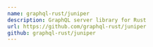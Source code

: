 ```yaml
---
name: graphql-rust/juniper
description: GraphQL server library for Rust
url: https://github.com/graphql-rust/juniper
github: graphql-rust/juniper
---
```

